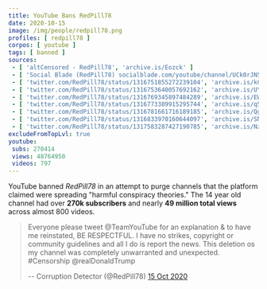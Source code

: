 ```yaml
---
title: YouTube Bans RedPill78
date: 2020-10-15
image: /img/people/redpill78.png
profiles: [ redpill78 ]
corpos: [ youtube ]
tags: [ banned ]
sources:
 - [ 'altCensored - RedPill78', 'archive.is/Eozck' ]
 - [ 'Social Blade (RedPill78) socialblade.com/youtube/channel/UCk0rJN52_9-cLGW-TeZwDGw', 'archive.is/Rdeo0' ]
 - [ 'twitter.com/RedPill78/status/1316751855272239104', 'archive.is/kCnku' ]
 - [ 'twitter.com/RedPill78/status/1316753640057692162', 'archive.is/UY2U8' ]
 - [ 'twitter.com/RedPill78/status/1316769345897484289', 'archive.is/EWuoQ' ]
 - [ 'twitter.com/RedPill78/status/1316773389915295744', 'archive.is/q5abt' ]
 - [ 'twitter.com/RedPill78/status/1316781661716189185', 'archive.is/QgvpF' ]
 - [ 'twitter.com/RedPill78/status/1316833970160644097', 'archive.is/SNOCd' ]
 - [ 'twitter.com/RedPill78/status/1317583287427190785', 'archive.is/Nzrbm' ]
excludeFromTopLvl: true
youtube:
 subs: 270414
 views: 48764950
 videos: 797
---
```


YouTube banned _RedPill78_ in an attempt to purge channels that
the platform claimed were spreading "harmful conspiracy theories." The 14 year
old channel had over **270k subscribers** and nearly **49 million total views**
across almost 800 videos.

> Everyone please tweet @TeamYouTube for an explanation & to have me
> reinstated, BE RESPECTFUL. I have no strikes, copyright or community
> guidelines and all I do is report the news. This deletion os my channel was
> completely unwarranted and unexpected. #Censorship @realDonaldTrump
>
> -- Corruption Detector (@RedPill78) [15 Oct 2020](https://archive.is/q5abt)
